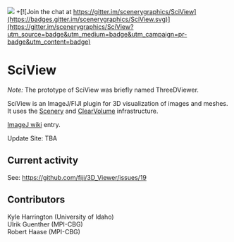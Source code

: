 [![](https://travis-ci.org/scenerygraphics/sciview.svg?branch=master)](https://travis-ci.org/scenerygraphics/sciview)
+[![Join the chat at https://gitter.im/scenerygraphics/SciView](https://badges.gitter.im/scenerygraphics/SciView.svg)](https://gitter.im/scenerygraphics/SciView?utm_source=badge&utm_medium=badge&utm_campaign=pr-badge&utm_content=badge)

# SciView

*Note:* The prototype of SciView was briefly named ThreeDViewer. 

SciView is an ImageJ/FIJI plugin for 3D visualization of images and meshes. It uses the [Scenery](https://github.com/ClearVolume/scenery) and [ClearVolume](http://clearvolume.github.io/) infrastructure. 

[ImageJ wiki](http://wiki.imagej.net/SciView) entry.

Update Site: TBA  

## Current activity

See: https://github.com/fiji/3D_Viewer/issues/19


## Contributors

Kyle Harrington (University of Idaho)  
Ulrik Guenther (MPI-CBG)  
Robert Haase (MPI-CBG)  
